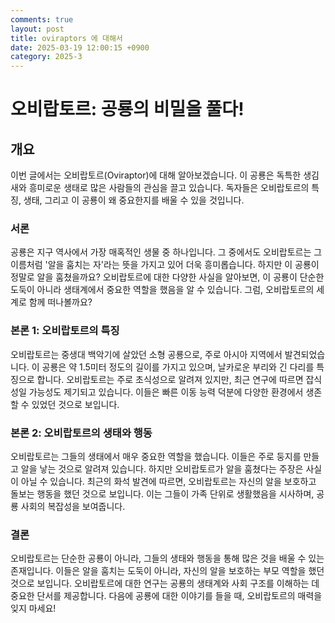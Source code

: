 ```yaml
---
comments: true
layout: post
title: oviraptors 에 대해서
date: 2025-03-19 12:00:15 +0900
category: 2025-3
---
```


# 오비랍토르: 공룡의 비밀을 풀다!

## 개요
이번 글에서는 오비랍토르(Oviraptor)에 대해 알아보겠습니다. 이 공룡은 독특한 생김새와 흥미로운 생태로 많은 사람들의 관심을 끌고 있습니다. 독자들은 오비랍토르의 특징, 생태, 그리고 이 공룡이 왜 중요한지를 배울 수 있을 것입니다.

### 서론
공룡은 지구 역사에서 가장 매혹적인 생물 중 하나입니다. 그 중에서도 오비랍토르는 그 이름처럼 '알을 훔치는 자'라는 뜻을 가지고 있어 더욱 흥미롭습니다. 하지만 이 공룡이 정말로 알을 훔쳤을까요? 오비랍토르에 대한 다양한 사실을 알아보면, 이 공룡이 단순한 도둑이 아니라 생태계에서 중요한 역할을 했음을 알 수 있습니다. 그럼, 오비랍토르의 세계로 함께 떠나볼까요?

### 본론 1: 오비랍토르의 특징
오비랍토르는 중생대 백악기에 살았던 소형 공룡으로, 주로 아시아 지역에서 발견되었습니다. 이 공룡은 약 1.5미터 정도의 길이를 가지고 있으며, 날카로운 부리와 긴 다리를 특징으로 합니다. 오비랍토르는 주로 초식성으로 알려져 있지만, 최근 연구에 따르면 잡식성일 가능성도 제기되고 있습니다. 이들은 빠른 이동 능력 덕분에 다양한 환경에서 생존할 수 있었던 것으로 보입니다.

### 본론 2: 오비랍토르의 생태와 행동
오비랍토르는 그들의 생태에서 매우 중요한 역할을 했습니다. 이들은 주로 둥지를 만들고 알을 낳는 것으로 알려져 있습니다. 하지만 오비랍토르가 알을 훔쳤다는 주장은 사실이 아닐 수 있습니다. 최근의 화석 발견에 따르면, 오비랍토르는 자신의 알을 보호하고 돌보는 행동을 했던 것으로 보입니다. 이는 그들이 가족 단위로 생활했음을 시사하며, 공룡 사회의 복잡성을 보여줍니다.

### 결론
오비랍토르는 단순한 공룡이 아니라, 그들의 생태와 행동을 통해 많은 것을 배울 수 있는 존재입니다. 이들은 알을 훔치는 도둑이 아니라, 자신의 알을 보호하는 부모 역할을 했던 것으로 보입니다. 오비랍토르에 대한 연구는 공룡의 생태계와 사회 구조를 이해하는 데 중요한 단서를 제공합니다. 다음에 공룡에 대한 이야기를 들을 때, 오비랍토르의 매력을 잊지 마세요!